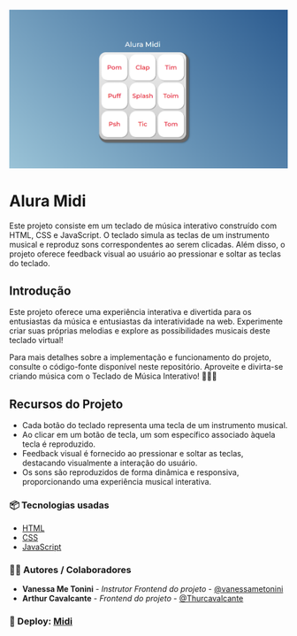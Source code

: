 ![Imagem do projeto](image-1.png)

# Alura Midi
Este projeto consiste em um teclado de música interativo construído com HTML, CSS e JavaScript. O teclado simula as teclas de um instrumento musical e reproduz sons correspondentes ao serem clicadas. Além disso, o projeto oferece feedback visual ao usuário ao pressionar e soltar as teclas do teclado.

## Introdução
Este projeto oferece uma experiência interativa e divertida para os entusiastas da música e entusiastas da interatividade na web. Experimente criar suas próprias melodias e explore as possibilidades musicais deste teclado virtual!

Para mais detalhes sobre a implementação e funcionamento do projeto, consulte o código-fonte disponível neste repositório.
Aproveite e divirta-se criando música com o Teclado de Música Interativo! 🎵🎹🎶

## Recursos do Projeto
- Cada botão do teclado representa uma tecla de um instrumento musical.
- Ao clicar em um botão de tecla, um som específico associado àquela tecla é reproduzido.
- Feedback visual é fornecido ao pressionar e soltar as teclas, destacando visualmente a interação do usuário.
- Os sons são reproduzidos de forma dinâmica e responsiva, proporcionando uma experiência musical interativa.

### 📦 Tecnologias usadas
* [HTML](https://developer.mozilla.org/pt-BR/docs/Web/HTML)
* [CSS](https://developer.mozilla.org/pt-BR/docs/Web/CSS)
* [JavaScript](https://developer.mozilla.org/pt-BR/docs/Web/JavaScript)

### 👷‍♂️ Autores / Colaboradores

* **Vanessa Me Tonini** - *Instrutor Frontend do projeto* - [@vanessametonini](https://github.com/vanessametonini)
* **Arthur Cavalcante** - *Frontend do projeto* - [@Thurcavalcante](https://github.com/Thurcavalcante)

### 🔗 Deploy: [Midi](https://thurcavalcante.github.io/alura-midi/)


